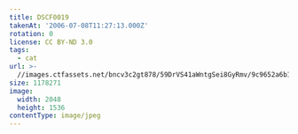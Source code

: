 ```yaml
---
title: DSCF0019
takenAt: '2006-07-08T11:27:13.000Z'
rotation: 0
license: CC BY-ND 3.0
tags:
  - cat
url: >-
  //images.ctfassets.net/bncv3c2gt878/59DrVS41aWntgSei8GyRmv/9c9652a6b1be12e3ff58d00f09ca7214/dscf0019_4560392244_o
size: 1178271
image:
  width: 2048
  height: 1536
contentType: image/jpeg
---
```


